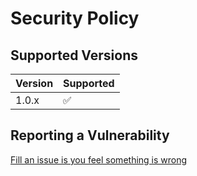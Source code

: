 # Security Policy

## Supported Versions



| Version | Supported          |
| ------- | ------------------ |
| 1.0.x   | :white_check_mark: |

## Reporting a Vulnerability
[Fill an issue is you feel something is wrong](https://github.com/doriongilmore/mtgGenerator/issues/new?assignees=&labels=bug,security&template=bug_report.md&title=)
